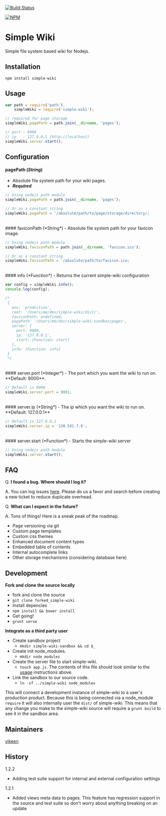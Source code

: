 [![Build Status](https://travis-ci.org/vikeen/simple-wiki.svg)](https://travis-ci.org/vikeen/simple-wiki)

[![NPM](https://nodei.co/npm/simple-wiki.png?downloads=true)](https://nodei.co/npm/simple-wiki/)

# Simple Wiki
  Simple file system based wiki for Nodejs.

## Installation

`npm install simple-wiki`

## Usage

```javascript
var path = require('path'),
    simpleWiki = require('simple-wiki');

// required for page storage
simpleWiki.pagePath = path.join(__dirname, 'pages');

// port - 9000
// ip   - 127.0.0.1 (http://localhost)
simpleWiki.server.start(); 
```

## Configuration

#### pagePath (*String*)
- Absolute file system path for your wiki pages.
- ***Required***

```javascript
// Using nodejs path module
simpleWiki.pagePath = path.join(__dirname, 'pages');

// Or as a constant string
simpleWiki.pagePath = '/absolute/path/to/page/storage/directory/;
```
<br/>
#### faviconPath (*String*)
- Absolute file system path for your favicon image.

```javascript
// Using nodejs path module
simpleWiki.faviconPath = path.join(__dirname, 'favicon.ico');

// Or as a constant string
simpleWiki.faviconPath = '/absolute/path/to/favicon.ico;
```
<br/>
#### info (*Function*)
- Returns the current simple-wiki configuration

```javascript
var config = simpleWiki.info();
console.log(config);

/*
 {
   env: 'production',
   root: '/Users/me/dev/simple-wiki/dist/',
   faviconPath: undefined,
   pagePath: '/Users/me/dev/simple-wiki-sandbox/pages',
   server: {
     port: 9000,
     ip: '127.0.0.1',
     start: [Function: start]
   },
   info: [Function: info]
 }
 */
```
<br/>
#### server.port (*Integer*)
- The port which you want the wiki to run on. **Default: 9000**.

```javascript
// Default is 9000
simpleWiki.server.port = 9001;
```
<br/>
#### server.ip (*String*)
- The ip which you want the wiki to run on. **Default: 127.0.0.1**

```javascript
// Default is 127.0.0.1
simpleWiki.server.ip = '130.541.7.6';
```
<br/>
#### server.start (*Function*)
- Starts the simple-wiki server

```javascript
// Using nodejs path module
simpleWiki.server.start();
```

## FAQ

Q. **I found a bug. Where should I log it?**

A. You can log issues [here](https://github.com/vikeen/simple-wiki/issues). Please do us a favor and search before creating a new ticket to reduce duplicate overhead.


Q. **What can I expect in the future?**

A. Tons of things! Here is a sneak peak of the roadmap.
 - Page versioning via git
 - Custom page templates
 - Custom css themes
 - Enhanced document content types
 - Embedded table of contents
 - Internal autocomplete links
 - Other storage mechanisms (considering database here)

## Development

**Fork and clone the source locally**
- fork and clone the source
 - `git clone forked_simple-wiki`
- Install depencies
 - `npm install && bower install`
- Get going!
 - `grunt serve`

**Integrate as a third party user**

- Create sandbox project
  - `mkdir simple-wiki-sandbox && cd $_`
- Create init node_modules.
  - `mkdir node_modules`
- Create the server file to start simple-wiki.
  - `touch app.js`. The contents of this file should look similar to the [usage](#Usage) instructions above.
- Link the sandbox to our source code.
  - `ln -sf ../simple-wiki node_modules`

This will connect a development instance of simple-wiki to a user's production product. Because this is being connected via a node_module `require` it will also internally user the `dist/` of simple-wiki. This means that any change you make to the simple-wiki source will require a `grunt build` to see it in the sandbox area.

## Maintainers

[vikeen](https://github.com/vikeen)

## History

1.2.2
 - Adding test suite support for internal and external configuration settings

1.2.1
 - Added views meta data to pages. This feature has regression support in the source and test suite so don't worry about anything breaking on an update
